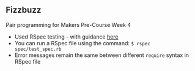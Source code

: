 ## Fizzbuzz

Pair programming for Makers Pre-Course Week 4

- Used RSpec testing - with guidance [here](https://github.com/makersacademy/pre_course/blob/master/pills/rspec.md)
- You can run a RSpec file using the command: `$ rspec spec/test_spec.rb`
- Error messages remain the same between different `require` syntax in RSpec file